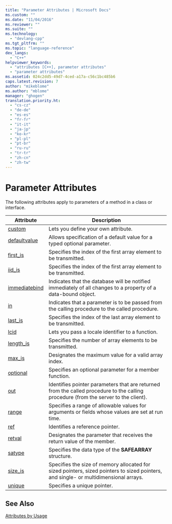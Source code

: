 ```yaml
---
title: "Parameter Attributes | Microsoft Docs"
ms.custom: ""
ms.date: "11/04/2016"
ms.reviewer: ""
ms.suite: ""
ms.technology: 
  - "devlang-cpp"
ms.tgt_pltfrm: ""
ms.topic: "language-reference"
dev_langs: 
  - "C++"
helpviewer_keywords: 
  - "attributes [C++], parameter attributes"
  - "parameter attributes"
ms.assetid: 024c2dd5-49d7-4ced-a17a-c56c1bc485b6
caps.latest.revision: 7
author: "mikeblome"
ms.author: "mblome"
manager: "ghogen"
translation.priority.ht: 
  - "cs-cz"
  - "de-de"
  - "es-es"
  - "fr-fr"
  - "it-it"
  - "ja-jp"
  - "ko-kr"
  - "pl-pl"
  - "pt-br"
  - "ru-ru"
  - "tr-tr"
  - "zh-cn"
  - "zh-tw"
---
```

# Parameter Attributes
The following attributes apply to parameters of a method in a class or interface.  
  
|Attribute|Description|  
|---------------|-----------------|  
|[custom](../windows/custom-cpp.md)|Lets you define your own attribute.|  
|[defaultvalue](../windows/defaultvalue.md)|Allows specification of a default value for a typed optional parameter.|  
|[first_is](../windows/first-is.md)|Specifies the index of the first array element to be transmitted.|  
|[iid_is](../windows/iid-is.md)|Specifies the index of the first array element to be transmitted.|  
|[immediatebind](../windows/immediatebind.md)|Indicates that the database will be notified immediately of all changes to a property of a data-bound object.|  
|[in](../windows/in-cpp.md)|Indicates that a parameter is to be passed from the calling procedure to the called procedure.|  
|[last_is](../windows/last-is.md)|Specifies the index of the last array element to be transmitted.|  
|[lcid](../windows/lcid.md)|Lets you pass a locale identifier to a function.|  
|[length_is](../windows/length-is.md)|Specifies the number of array elements to be transmitted.|  
|[max_is](../windows/max-is.md)|Designates the maximum value for a valid array index.|  
|[optional](../windows/optional-cpp.md)|Specifies an optional parameter for a member function.|  
|[out](../windows/out-cpp.md)|Identifies pointer parameters that are returned from the called procedure to the calling procedure (from the server to the client).|  
|[range](../windows/range-cpp.md)|Specifies a range of allowable values for arguments or fields whose values are set at run time.|  
|[ref](../windows/ref-cpp.md)|Identifies a reference pointer.|  
|[retval](../windows/retval.md)|Designates the parameter that receives the return value of the member.|  
|[satype](../windows/satype.md)|Specifies the data type of the **SAFEARRAY** structure.|  
|[size_is](../windows/size-is.md)|Specifies the size of memory allocated for sized pointers, sized pointers to sized pointers, and single- or multidimensional arrays.|  
|[unique](../windows/unique-cpp.md)|Specifies a unique pointer.|  
  
## See Also  
 [Attributes by Usage](../windows/attributes-by-usage.md)